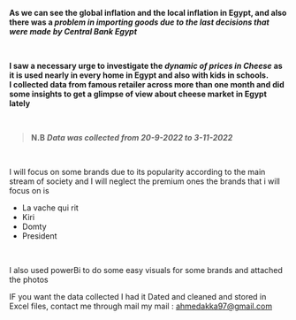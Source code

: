 <b> As we can see the global inflation and the local inflation in Egypt, and also there was a ***problem in importing goods due to the last decisions that were made by Central Bank Egypt***
 <p>&nbsp;</p>
I saw a necessary urge to investigate the  <em>dynamic of prices in Cheese</em> as it is used nearly in every home in Egypt and also with kids in schools.<br>
I collected data from famous retailer across more than one month and did some insights to get a glimpse of view about cheese market in Egypt lately </b>
<p>&nbsp;</p>

> <b>N.B</b>             ***Data was collected from 20-9-2022 to 3-11-2022***
<p>&nbsp;</p>
 I will focus on some brands due to its popularity according to the main stream of society and I will neglect the premium ones
 the brands that i will focus on is 
 <ul>
 <li> La vache qui rit</li>
  <li>  Kiri</li>
  <li>  Domty</li>
  <li>  President</li>

 </ul>
 <p>&nbsp;</p>
I also used powerBi to do some easy visuals for some brands and attached the photos
 
 
IF you want the data collected I had it Dated and cleaned and stored in Excel files, contact me through mail 
my mail : ahmedakka97@gmail.com
